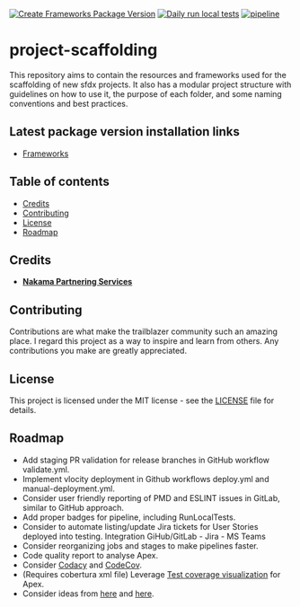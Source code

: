 [![Create Frameworks Package Version](https://github.com/Nakama-Partnering-Services/project-scaffolding/actions/workflows/create-frameworks-package-version.yml/badge.svg)](https://github.com/Nakama-Partnering-Services/project-scaffolding/actions/workflows/create-frameworks-package-version.yml) [![Daily run local tests](https://github.com/Nakama-Partnering-Services/project-scaffolding/actions/workflows/scheduled-tests.yml/badge.svg)](https://github.com/Nakama-Partnering-Services/project-scaffolding/actions/workflows/scheduled-tests.yml) [![pipeline](https://gitlab.com/jdkgabri/project-scaffolding/badges/main/pipeline.svg)](https://gitlab.com/jdkgabri/project-scaffolding/-/commits/main)

# project-scaffolding

This repository aims to contain the resources and frameworks used for the scaffolding of new sfdx projects. It also has a modular project structure with guidelines on how to use it, the purpose of each folder, and some naming conventions and best practices.

## Latest package version installation links

-   [Frameworks](https://login.salesforce.com/packaging/installPackage.apexp?p0=04t7Q000000cntxQAA)

## Table of contents

-   [Credits](#credits)
-   [Contributing](#contributing)
-   [License](#license)
-   [Roadmap](#roadmap)

## Credits

-   [**Nakama Partnering Services**](https://github.com/Nakama-Partnering-Services)

## Contributing

Contributions are what make the trailblazer community such an amazing place. I regard this project as a way to inspire and learn from others. Any contributions you make are greatly appreciated.

## License

This project is licensed under the MIT license - see the [LICENSE](/LICENSE) file for details.

## Roadmap

-   Add staging PR validation for release branches in GitHub workflow validate.yml.
-   Implement vlocity deployment in Github workflows deploy.yml and manual-deployment.yml.
-   Consider user friendly reporting of PMD and ESLINT issues in GitLab, similar to GitHub approach.
-   Add proper badges for pipeline, including RunLocalTests.
-   Consider to automate listing/update Jira tickets for User Stories deployed into testing. Integration GiHub/GitLab - Jira - MS Teams
-   Consider reorganizing jobs and stages to make pipelines faster.
-   Code quality report to analyse Apex.
-   Consider [Codacy](https://docs.codacy.com/coverage-reporter/) and [CodeCov](https://about.codecov.io/tool/gitlab-ci/).
-   (Requires cobertura xml file) Leverage [Test coverage visualization](https://docs.gitlab.com/ee/user/project/merge_requests/test_coverage_visualization.html) for Apex.
-   Consider ideas from [here](https://github.com/dxatscale/dxatscale-template/blob/main/.gitlab-ci.yml) and [here](https://gitlab.com/sfdx/sfdx-cicd-template/-/blob/master/Salesforce.gitlab-ci.yml).
